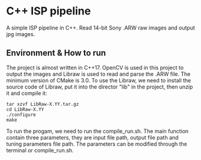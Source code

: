 # C++ ISP pipeline
A simple ISP pipeline in C++. Read 14-bit Sony .ARW raw images and output jpg images.

## Environment & How to run

The project is almost written in C++17. OpenCV is used in this project to output the 
images and Libraw is used to read and parse the .ARW file. The minimum version of CMake is 
3.0. 
To use the Libraw, we need to install the source code of Libraw, put it into the director "lib" in the project, then unzip it and compile it: 

```shell
tar xzvf LibRaw-X.YY.tar.gz
cd LibRaw-X.YY
./configure
make
```

To run the progam, we need to run the compile_run.sh. The main function contain three 
parameters, they are input file path, output file path and tuning parameters file path. 
The parameters can be modified through the terminal or compile_run.sh.